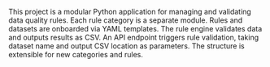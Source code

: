 <!-- Use this file to provide workspace-specific custom instructions to Copilot. For more details, visit https://code.visualstudio.com/docs/copilot/copilot-customization#_use-a-githubcopilotinstructionsmd-file -->

This project is a modular Python application for managing and validating data quality rules. Each rule category is a separate module. Rules and datasets are onboarded via YAML templates. The rule engine validates data and outputs results as CSV. An API endpoint triggers rule validation, taking dataset name and output CSV location as parameters. The structure is extensible for new categories and rules.
